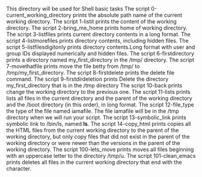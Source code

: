 This directory will be used for Shell basic tasks
The script 0-current_working_directory prints the absolute path name of the current working directory.
The script 1-listit prints the content of the working directory.
The script 2-bring_me_home prints home of working directory.
The script 3-listfiles prints current directory contents in a long format.
The script 4-listmorefiles prints directory contents, including hidden files.
The script 5-listfilesdigitonly prints  directory contents.Long format with user and group IDs displayed numerically and hidden files.
The script 6-firstdirectory prints a directory named my_first_directory in the /tmp/ directory.
The script 7-movethatfile prints move the file betty from /tmp/ to /tmp/my_first_directory.
The script 8-firstdelete prints the delete file command.
The script 9-firstdirdeletion prints Delete the directory my_first_directory that is in the /tmp directory
The script 10-back prints change the working directory to the previous one.
The script 11-lists prints  lists all files in the current directory and the parent of the working directory and the /boot directory (in this order), in long format.
The script 12-file_type the type of the file named iamafile. The file iamafile will be in the /tmp directory when we will run your script.
The script 13-symbolic_link prints symbolic link to /bin/ls, named __ls__.
The script 14-copy_html prints copies all the HTML files from the current working directory to the parent of the working directory, but only copy files that did not exist in the parent of the working directory or were newer than the versions in the parent of the working directory. 
The script 100-lets_move prints moves all files beginning with an uppercase letter to the directory /tmp/u.
The script 101-clean_emacs prints deletes all files in the current working directory that end with the character. 
